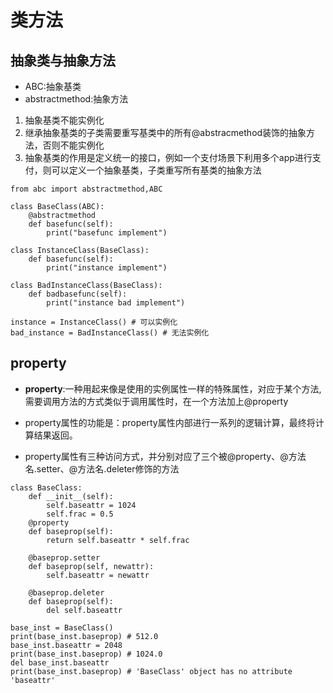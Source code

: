 # 类方法

## 抽象类与抽象方法

- ABC:抽象基类             
- abstractmethod:抽象方法         

1. 抽象基类不能实例化
2. 继承抽象基类的子类需要重写基类中的所有@abstracmethod装饰的抽象方法，否则不能实例化
3. 抽象基类的作用是定义统一的接口，例如一个支付场景下利用多个app进行支付，则可以定义一个抽象基类，子类重写所有基类的抽象方法

```
from abc import abstractmethod,ABC

class BaseClass(ABC):
    @abstractmethod
    def basefunc(self):
        print("basefunc implement")

class InstanceClass(BaseClass):
    def basefunc(self):
        print("instance implement")

class BadInstanceClass(BaseClass):
    def badbasefunc(self):
        print("instance bad implement")

instance = InstanceClass() # 可以实例化
bad_instance = BadInstanceClass() # 无法实例化

```

## property

- **property**:一种用起来像是使用的实例属性一样的特殊属性，对应于某个方法,需要调用方法的方式类似于调用属性时，在一个方法加上@property

- property属性的功能是：property属性内部进行一系列的逻辑计算，最终将计算结果返回。

- property属性有三种访问方式，并分别对应了三个被@property、@方法名.setter、@方法名.deleter修饰的方法

```
class BaseClass:
    def __init__(self):
        self.baseattr = 1024
        self.frac = 0.5
    @property
    def baseprop(self):
        return self.baseattr * self.frac

    @baseprop.setter
    def baseprop(self, newattr):
        self.baseattr = newattr

    @baseprop.deleter
    def baseprop(self):
        del self.baseattr

base_inst = BaseClass()
print(base_inst.baseprop) # 512.0
base_inst.baseattr = 2048
print(base_inst.baseprop) # 1024.0
del base_inst.baseattr
print(base_inst.baseprop) # 'BaseClass' object has no attribute 'baseattr'
```
